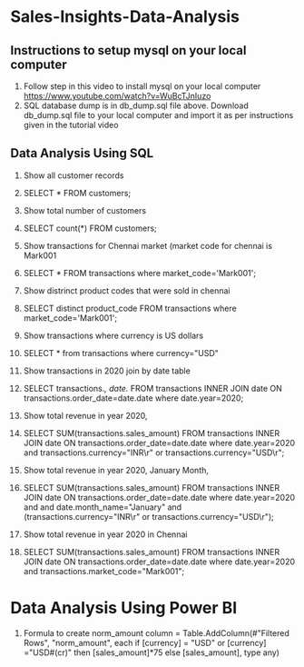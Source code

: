# Sales-Insights-Data-Analysis
## Instructions to setup mysql on your local computer
1. Follow step in this video to install mysql on your local computer https://www.youtube.com/watch?v=WuBcTJnIuzo
2. SQL database dump is in db_dump.sql file above. Download db_dump.sql file to your local computer and import it as per instructions given in the tutorial video
## Data Analysis Using SQL
1. Show all customer records

2. SELECT * FROM customers;

3. Show total number of customers

4. SELECT count(*) FROM customers;

5. Show transactions for Chennai market (market code for chennai is Mark001

6. SELECT * FROM transactions where market_code='Mark001';

7. Show distrinct product codes that were sold in chennai

8. SELECT distinct product_code FROM transactions where market_code='Mark001';

9. Show transactions where currency is US dollars

10. SELECT * from transactions where currency="USD"

11. Show transactions in 2020 join by date table

12. SELECT transactions.*, date.* FROM transactions INNER JOIN date ON transactions.order_date=date.date where date.year=2020;

13. Show total revenue in year 2020,

14. SELECT SUM(transactions.sales_amount) FROM transactions INNER JOIN date ON transactions.order_date=date.date where date.year=2020 and transactions.currency="INR\r" or transactions.currency="USD\r";

15. Show total revenue in year 2020, January Month,

16. SELECT SUM(transactions.sales_amount) FROM transactions INNER JOIN date ON transactions.order_date=date.date where date.year=2020 and and date.month_name="January" and (transactions.currency="INR\r" or transactions.currency="USD\r");

17. Show total revenue in year 2020 in Chennai

18. SELECT SUM(transactions.sales_amount) FROM transactions INNER JOIN date ON transactions.order_date=date.date where date.year=2020 and transactions.market_code="Mark001";
# Data Analysis Using Power BI
1. Formula to create norm_amount column
= Table.AddColumn(#"Filtered Rows", "norm_amount", each if [currency] = "USD" or [currency] ="USD#(cr)" then [sales_amount]*75 else [sales_amount], type any)

